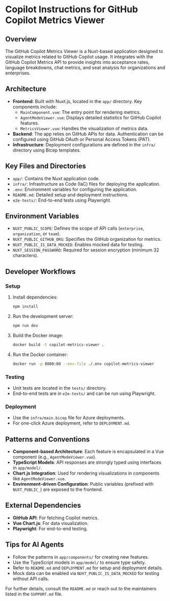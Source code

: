 # Copilot Instructions for GitHub Copilot Metrics Viewer

## Overview
The GitHub Copilot Metrics Viewer is a Nuxt-based application designed to visualize metrics related to GitHub Copilot usage. It integrates with the GitHub Copilot Metrics API to provide insights into acceptance rates, language breakdowns, chat metrics, and seat analysis for organizations and enterprises.

## Architecture
- **Frontend**: Built with Nuxt.js, located in the `app/` directory. Key components include:
  - `MainComponent.vue`: The entry point for rendering metrics.
  - `AgentModeViewer.vue`: Displays detailed statistics for GitHub Copilot features.
  - `MetricsViewer.vue`: Handles the visualization of metrics data.
- **Backend**: The app relies on GitHub APIs for data. Authentication can be configured using GitHub OAuth or Personal Access Tokens (PAT).
- **Infrastructure**: Deployment configurations are defined in the `infra/` directory using Bicep templates.

## Key Files and Directories
- `app/`: Contains the Nuxt application code.
- `infra/`: Infrastructure as Code (IaC) files for deploying the application.
- `.env`: Environment variables for configuring the application.
- `README.md`: Detailed setup and deployment instructions.
- `e2e-tests/`: End-to-end tests using Playwright.

## Environment Variables
- `NUXT_PUBLIC_SCOPE`: Defines the scope of API calls (`enterprise`, `organization`, or `team`).
- `NUXT_PUBLIC_GITHUB_ORG`: Specifies the GitHub organization for metrics.
- `NUXT_PUBLIC_IS_DATA_MOCKED`: Enables mocked data for testing.
- `NUXT_SESSION_PASSWORD`: Required for session encryption (minimum 32 characters).

## Developer Workflows
### Setup
1. Install dependencies:
   ```bash
   npm install
   ```
2. Run the development server:
   ```bash
   npm run dev
   ```
3. Build the Docker image:
   ```bash
   docker build -t copilot-metrics-viewer .
   ```
4. Run the Docker container:
   ```bash
   docker run -p 8080:80 --env-file ./.env copilot-metrics-viewer
   ```

### Testing
- Unit tests are located in the `tests/` directory.
- End-to-end tests are in `e2e-tests/` and can be run using Playwright.

### Deployment
- Use the `infra/main.bicep` file for Azure deployments.
- For one-click Azure deployment, refer to `DEPLOYMENT.md`.

## Patterns and Conventions
- **Component-based Architecture**: Each feature is encapsulated in a Vue component (e.g., `AgentModeViewer.vue`).
- **TypeScript Models**: API responses are strongly typed using interfaces in `app/model/`.
- **Chart.js Integration**: Used for rendering visualizations in components like `AgentModeViewer.vue`.
- **Environment-driven Configuration**: Public variables (prefixed with `NUXT_PUBLIC_`) are exposed to the frontend.

## External Dependencies
- **GitHub API**: For fetching Copilot metrics.
- **Vue Chart.js**: For data visualization.
- **Playwright**: For end-to-end testing.

## Tips for AI Agents
- Follow the patterns in `app/components/` for creating new features.
- Use the TypeScript models in `app/model/` to ensure type safety.
- Refer to `README.md` and `DEPLOYMENT.md` for setup and deployment details.
- Mock data can be enabled via `NUXT_PUBLIC_IS_DATA_MOCKED` for testing without API calls.

For further details, consult the `README.md` or reach out to the maintainers listed in the `SUPPORT.md` file.
